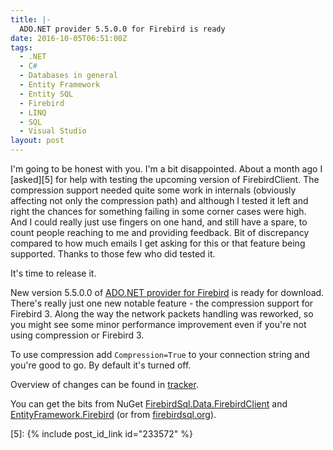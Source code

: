 ```yaml
---
title: |-
  ADO.NET provider 5.5.0.0 for Firebird is ready
date: 2016-10-05T06:51:00Z
tags:
  - .NET
  - C#
  - Databases in general
  - Entity Framework
  - Entity SQL
  - Firebird
  - LINQ
  - SQL
  - Visual Studio
layout: post
---
```

I'm going to be honest with you. I'm a bit disappointed. About a month ago I [asked][5] for help with testing the upcoming version of FirebirdClient. The compression support needed quite some work in internals (obviously affecting not only the compression path) and although I tested it left and right the chances for something failing in some corner cases were high. And I could really just use fingers on one hand, and still have a spare, to count people reaching to me and providing feedback. Bit of discrepancy compared to how much emails I get asking for this or that feature being supported. Thanks to those few who did tested it. 
  
<!-- excerpt --> 

It's time to release it.

New version 5.5.0.0 of [ADO.NET provider for Firebird][1] is ready for download. There's really just one new notable feature - the compression support for Firebird 3. Along the way the network packets handling was reworked, so you might see some minor performance improvement even if you're not using compression or Firebird 3.

To use compression add `Compression=True` to your connection string and you're good to go. By default it's turned off.

Overview of changes can be found in [tracker][4].

You can get the bits from NuGet [FirebirdSql.Data.FirebirdClient][2] and [EntityFramework.Firebird][3] (or from [firebirdsql.org][1]).

[1]: http://www.firebirdsql.org/en/net-provider/
[2]: http://www.nuget.org/packages/FirebirdSql.Data.FirebirdClient/
[3]: http://www.nuget.org/packages/EntityFramework.Firebird/
[4]: http://tracker.firebirdsql.org/secure/ReleaseNote.jspa?styleName=Text&projectId=10003&version=10783
[5]: {% include post_id_link id="233572" %}